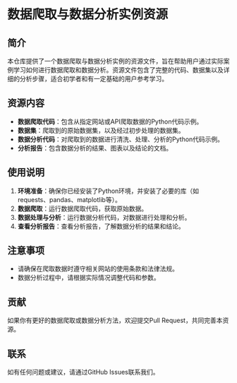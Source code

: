 # 数据爬取与数据分析实例资源

## 简介

本仓库提供了一个数据爬取与数据分析实例的资源文件，旨在帮助用户通过实际案例学习如何进行数据爬取和数据分析。资源文件包含了完整的代码、数据集以及详细的分析步骤，适合初学者和有一定基础的用户参考学习。

## 资源内容

- **数据爬取代码**：包含从指定网站或API爬取数据的Python代码示例。
- **数据集**：爬取到的原始数据集，以及经过初步处理的数据集。
- **数据分析代码**：对爬取到的数据进行清洗、处理、分析的Python代码示例。
- **分析报告**：包含数据分析的结果、图表以及结论的文档。

## 使用说明

1. **环境准备**：确保你已经安装了Python环境，并安装了必要的库（如requests、pandas、matplotlib等）。
2. **数据爬取**：运行数据爬取代码，获取原始数据。
3. **数据处理与分析**：运行数据分析代码，对数据进行处理和分析。
4. **查看分析报告**：查看分析报告，了解数据分析的结果和结论。

## 注意事项

- 请确保在爬取数据时遵守相关网站的使用条款和法律法规。
- 数据分析过程中，请根据实际情况调整代码和参数。

## 贡献

如果你有更好的数据爬取或数据分析方法，欢迎提交Pull Request，共同完善本资源。

## 联系

如有任何问题或建议，请通过GitHub Issues联系我们。
